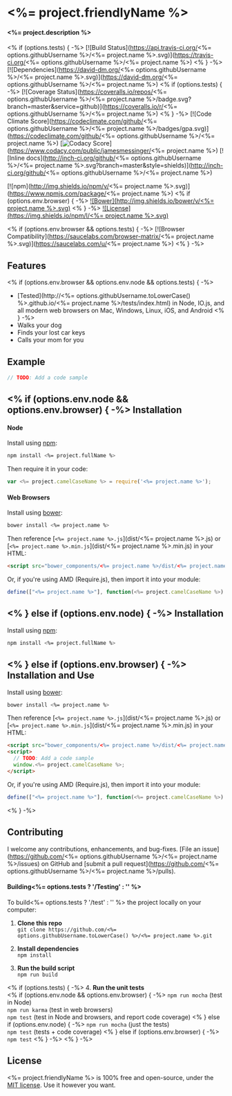 <%= project.friendlyName %>
============================
#### <%= project.description %>

<% if (options.tests) { -%>
[![Build Status](https://api.travis-ci.org/<%= options.githubUsername %>/<%= project.name %>.svg)](https://travis-ci.org/<%= options.githubUsername %>/<%= project.name %>)
<% } -%>
[![Dependencies](https://david-dm.org/<%= options.githubUsername %>/<%= project.name %>.svg)](https://david-dm.org/<%= options.githubUsername %>/<%= project.name %>)
<% if (options.tests) { -%>
[![Coverage Status](https://coveralls.io/repos/<%= options.githubUsername %>/<%= project.name %>/badge.svg?branch=master&service=github)](https://coveralls.io/r/<%= options.githubUsername %>/<%= project.name %>)
<% } -%>
[![Code Climate Score](https://codeclimate.com/github/<%= options.githubUsername %>/<%= project.name %>/badges/gpa.svg)](https://codeclimate.com/github/<%= options.githubUsername %>/<%= project.name %>)
[![Codacy Score](https://www.codacy.com/project/badge/XXXXXXXXXXXXXXXXXXXXXXXXXXXX)](https://www.codacy.com/public/jamesmessinger/<%= project.name %>)
[![Inline docs](http://inch-ci.org/github/<%= options.githubUsername %>/<%= project.name %>.svg?branch=master&style=shields)](http://inch-ci.org/github/<%= options.githubUsername %>/<%= project.name %>)

[![npm](http://img.shields.io/npm/v/<%= project.name %>.svg)](https://www.npmjs.com/package/<%= project.name %>)
<% if (options.env.browser) { -%>
[![Bower](http://img.shields.io/bower/v/<%= project.name %>.svg)](#bower)
<% } -%>
[![License](https://img.shields.io/npm/l/<%= project.name %>.svg)](LICENSE)

<% if (options.env.browser && options.tests) { -%>
[![Browser Compatibility](https://saucelabs.com/browser-matrix/<%= project.name %>.svg)](https://saucelabs.com/u/<%= project.name %>)
<% } -%>


Features
--------------------------
<% if (options.env.browser && options.env.node && options.tests) { -%>
- [Tested](http://<%= options.githubUsername.toLowerCase() %>.github.io/<%= project.name %>/tests/index.html) in Node, IO.js, and all modern web browsers on Mac, Windows, Linux, iOS, and Android
<% } -%>
- Walks your dog
- Finds your lost car keys
- Calls your mom for you


Example
--------------------------

```javascript
// TODO: Add a code sample
```


<% if (options.env.node && options.env.browser) { -%>
Installation
--------------------------
#### Node
Install using [npm](https://docs.npmjs.com/getting-started/what-is-npm):

```bash
npm install <%= project.fullName %>
```

Then require it in your code:

```javascript
var <%= project.camelCaseName %> = require('<%= project.name %>');
```

#### Web Browsers
Install using [bower](http://bower.io/):

```bash
bower install <%= project.name %>
```

Then reference [`<%= project.name %>.js`](dist/<%= project.name %>.js) or [`<%= project.name %>.min.js`](dist/<%= project.name %>.min.js) in your HTML:

```html
<script src="bower_components/<%= project.name %>/dist/<%= project.name %>.js"></script>
```

Or, if you're using AMD (Require.js), then import it into your module:

```javascript
define(["<%= project.name %>"], function(<%= project.camelCaseName %>) { /* your module's code */ })
```
<% } else if (options.env.node) { -%>
Installation
--------------------------
Install using [npm](https://docs.npmjs.com/getting-started/what-is-npm):

```bash
npm install <%= project.fullName %>
```
<% } else if (options.env.browser) { -%>
Installation and Use
--------------------------
Install using [bower](http://bower.io/):

```bash
bower install <%= project.name %>
```

Then reference [`<%= project.name %>.js`](dist/<%= project.name %>.js) or [`<%= project.name %>.min.js`](dist/<%= project.name %>.min.js) in your HTML:

```html
<script src="bower_components/<%= project.name %>/dist/<%= project.name %>.js"></script>
<script>
  // TODO: Add a code sample
  window.<%= project.camelCaseName %>;
</script>
```

Or, if you're using AMD (Require.js), then import it into your module:

```javascript
define(["<%= project.name %>"], function(<%= project.camelCaseName %>) { /* your module's code */ })
```
<% } -%>


Contributing
--------------------------
I welcome any contributions, enhancements, and bug-fixes.  [File an issue](https://github.com/<%= options.githubUsername %>/<%= project.name %>/issues) on GitHub and [submit a pull request](https://github.com/<%= options.githubUsername %>/<%= project.name %>/pulls).

#### Building<%= options.tests ? '/Testing' : '' %>
To build<%= options.tests ? '/test' : '' %> the project locally on your computer:

1. **Clone this repo**<br>
`git clone https://github.com/<%= options.githubUsername.toLowerCase() %>/<%= project.name %>.git`

2. **Install dependencies**<br>
`npm install`

3. **Run the build script**<br>
`npm run build`

<% if (options.tests) { -%>
4. **Run the unit tests**<br>
<% if (options.env.node && options.env.browser) { -%>
`npm run mocha` (test in Node)<br>
`npm run karma` (test in web browsers)<br>
`npm test` (test in Node and browsers, and report code coverage)
<% } else if (options.env.node) { -%>
`npm run mocha` (just the tests)<br>
`npm test` (tests + code coverage)
<% } else if (options.env.browser) { -%>
`npm test`
<% } -%>
<% } -%>


License
--------------------------
<%= project.friendlyName %> is 100% free and open-source, under the [MIT license](LICENSE). Use it however you want.
